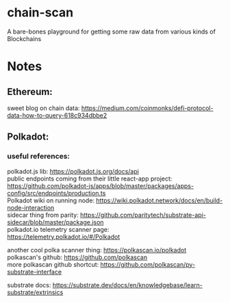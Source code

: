 # chain-scan
A bare-bones playground for getting some raw data from various kinds of Blockchains  

# Notes
## Ethereum:
sweet blog on chain data: https://medium.com/coinmonks/defi-protocol-data-how-to-query-618c934dbbe2

## Polkadot:
### useful references:
polkadot.js lib: https://polkadot.js.org/docs/api  
public endpoints coming from their little react-app project: https://github.com/polkadot-js/apps/blob/master/packages/apps-config/src/endpoints/production.ts  
Polkadot wiki on running node: https://wiki.polkadot.network/docs/en/build-node-interaction  
sidecar thing from parity: https://github.com/paritytech/substrate-api-sidecar/blob/master/package.json  
polkadot.io telemetry scanner page: https://telemetry.polkadot.io/#/Polkadot  

another cool polka scanner thing: https://polkascan.io/polkadot  
polkascan's github: https://github.com/polkascan  
more polkascan github shortcut: https://github.com/polkascan/py-substrate-interface  

substrate docs: https://substrate.dev/docs/en/knowledgebase/learn-substrate/extrinsics  